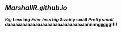 *MarshallR.github.io*
---------------------
*Big*
**Less big**
***Even less big***
****Sizably small****
*****Pretty small*****
******daaaaaaaaaaaaaaaaaaaaaaaaaaaaaaaannnnggggg!!!!******
